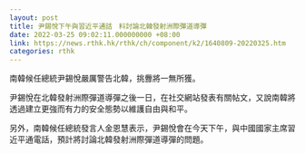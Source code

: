 ```yaml
---
layout: post
title: 尹錫悅下午與習近平通話　料討論北韓發射洲際彈道導彈
date: 2022-03-25 09:02:11.000000000 +08:00
link: https://news.rthk.hk/rthk/ch/component/k2/1640809-20220325.htm
categories: rthk
---
```


南韓候任總統尹錫悅嚴厲警告北韓，挑釁將一無所獲。

尹錫悅在北韓發射洲際彈道導彈之後一日，在社交網站發表有關帖文，又說南韓將透過建立更強而有力的安全態勢以維護自由與和平。

另外，南韓候任總統發言人金恩慧表示，尹錫悅會在今天下午，與中國國家主席習近平通電話，預計將討論北韓發射洲際彈道導彈的問題。
